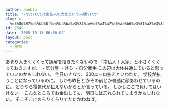 ```yaml
---
author: ameblo
title: "\n\t\t\t\t南仏人の大家という人種\t\t"
slug: >-
  %e5%8d%97%e4%bb%8f%e4%ba%ba%e3%81%ae%e5%a4%a7%e5%ae%b6%e3%81%a8%e3%81%84%e3%81%86%e4%ba%ba%e7%a8%ae
id: 2549
date: '2005-10-13 06:06:02'
layout: post
categories:
  - 随筆
---
```


あまり大きくくくって誤解を招きたくないので 「南仏人＋大家」と小さくくくっておきますが、 ・気分屋 ・けち ・自分勝手 この辺は大体共通していると思っていいのかもしれない。 今日いきなり、200ユーロ払えといわれた。 学校が払うことになっているのに。 しかも昨日とかその前とか普通に顔あわせているのに。 どうやら電気代が払えないからとか言っている。 しかしここで負けてはいけない。 こんなところでお金出しても、明日には忘れられてしまうかもしれない。 そこそこにのらりくらりでたたかわねば。